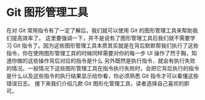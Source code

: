 # Git 图形管理工具

在对 Git 常用指令有了一定了解后，我们就可以使用 Git 的图形管理工具来帮助我们提高效率了。
这里要强调一下，并不是说有了图形管理工具后我们就不需要学习 Git 指令了。因为这些图形管理工具本质其实就是在背后默默帮我们执行了这些指令，你在使用图形管理工具的时候同样需要对你的每一步 UI 操作了然于胸，知道你做的这些操作背后对应的指令是什么
另外既然是执行指令，就会有执行失败的情况。一般情况下这些图形管理工具在指令执行失败时，会把它背后执行的指令是什么以及这些指令的执行结果显示给你看，你必须熟悉 Git 指令才可以看懂这些错误日志。
接下来我们介绍几款 Git 图形化管理工具，读者选择自己喜欢的即可。
